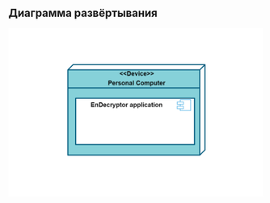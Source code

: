 ## Диаграмма развёртывания

![pic](https://github.com/DivakRoman850504/TRiTPO/blob/master/Documents/Diagrams/Deployment/Deployment.png)

